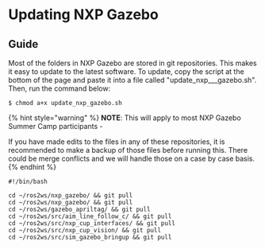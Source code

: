 # Updating NXP Gazebo

## Guide

Most of the folders in NXP Gazebo are stored in git repositories. This makes it easy to update to the latest software. To update, copy the script at the bottom of the page and paste it into a file called "update_nxp_\__gazebo.sh". Then, run the command below:

```
$ chmod a+x update_nxp_gazebo.sh
```

{% hint style="warning" %}
**NOTE**: This will apply to most NXP Gazebo Summer Camp participants -

If you have made edits to the files in any of these repositories, it is recommended to make a backup of those files before running this. There could be merge conflicts and we will handle those on a case by case basis.
{% endhint %}

```
#!/bin/bash

cd ~/ros2ws/nxp_gazebo/ && git pull
cd ~/ros2ws/nxp_gazebo/ && git pull
cd ~/ros2ws/gazebo_apriltag/ && git pull
cd ~/ros2ws/src/aim_line_follow_c/ && git pull
cd ~/ros2ws/src/nxp_cup_interfaces/ && git pull
cd ~/ros2ws/src/nxp_cup_vision/ && git pull
cd ~/ros2ws/src/sim_gazebo_bringup && git pull
```



